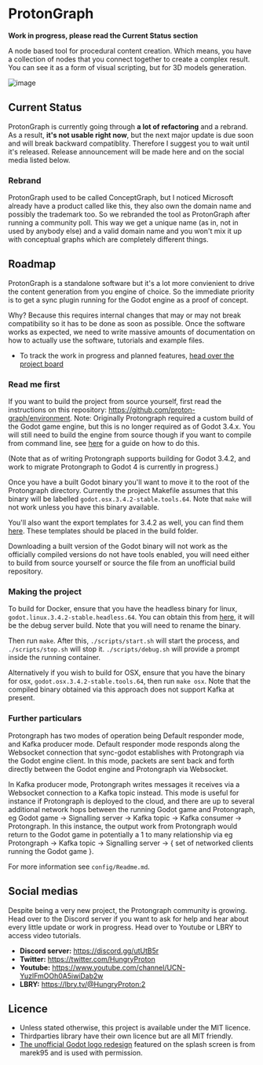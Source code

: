 # ProtonGraph

**Work in progress, please read the Current Status section**

A node based tool for procedural content creation.
Which means, you have a collection of nodes that you connect together to
create a complex result. You can see it as a form of visual scripting, but
for 3D models generation.

![image](https://user-images.githubusercontent.com/52043844/99144382-b0852400-2665-11eb-9ca1-2e8ddb34fc93.png)

## Current Status

ProtonGraph is currently going through **a lot of refactoring** and a rebrand. As a result, **it's not usable
right now**, but the next major update is due soon and will break backward compatiblity. Therefore I suggest
you to wait until it's released. 
Release announcement will be made here and on the social media listed below.

### Rebrand
ProtonGraph used to be called ConceptGraph, but I noticed Microsoft already have a product called like
this, they also own the domain name and possibly the trademark too. So we rebranded the tool as ProtonGraph
after running a community poll. This way we get a unique name (as in, not in used by anybody else) and
a valid domain name and you won't mix it up with conceptual graphs which are completely different things.


## Roadmap

ProtonGraph is a standalone software but it's a lot more convienient to drive the content generation from
you engine of choice. So the immediate priority is to get a sync plugin running for the Godot engine as 
a proof of concept. 

Why? Because this requires internal changes that may or may not break compatibility so it has to be done
as soon as possible. Once the software works as expected, we need to write massive amounts of documentation
on how to actually use the software, tutorials and example files.

+ To track the work in progress and planned features, [head over the project board](https://github.com/proton-graph/proton-graph/projects)

### Read me first

If you want to build the project from source yourself, first read the instructions on this repository: https://github.com/proton-graph/environment.  Note: Originally Protongraph required a custom build of the Godot game engine, but this is no longer required as of Godot 3.4.x.  You will still need to build the engine from source though if you want to compile from command line, see [here](https://docs.godotengine.org/en/stable/development/compiling/index.html) for a guide on how to do this.

(Note that as of writing Protongraph supports building for Godot 3.4.2, and work to migrate Protongraph to Godot 4 is currently in progress.)

Once you have a built Godot binary you'll want to move it to the root of the Protongraph directory.  Currently the project Makefile assumes that this binary will be labelled `godot.osx.3.4.2-stable.tools.64`.  Note that `make` will not work unless you have this binary available.

You'll also want the export templates for 3.4.2 as well, you can find them [here](https://downloads.tuxfamily.org/godotengine/3.4.2/).  These templates should be placed in the build folder.

Downloading a built version of the Godot binary will not work as the officially compiled versions do not have tools enabled, you will need either to build from source yourself or source the file from an unofficial build repository.

### Making the project

To build for Docker, ensure that you have the headless binary for linux, `godot.linux.3.4.2-stable.headless.64`.  You can obtain this from [here](https://downloads.tuxfamily.org/godotengine/3.4.2/), it will be the debug server build.  Note that you will need to rename the binary.

Then run `make`.  After this, `./scripts/start.sh` will start the process, and `./scripts/stop.sh` will stop it.  `./scripts/debug.sh` will provide a prompt inside the running container.

Alternatively if you wish to build for OSX, ensure that you have the binary for osx, `godot.osx.3.4.2-stable.tools.64`, then run `make osx`.  Note that the compiled binary obtained via this approach does not support Kafka at present.

### Further particulars

Protongraph has two modes of operation being Default responder mode, and Kafka producer mode.  Default responder mode responds along the Websocket connection that sync-godot establishes with Protongraph via the Godot engine client.  In this mode, packets are sent back and forth directly between the Godot engine and Protongraph via Websocket.

In Kafka producer mode, Protongraph writes messages it receives via a Websocket connection to a Kafka topic instead.  This mode is useful for instance if Protongraph is deployed to the cloud, and there are up to several additional network hops between the running Godot game and Protongraph, eg Godot game -> Signalling server -> Kafka topic -> Kafka consumer -> Protongraph.  In this instance, the output work from Protongraph would return to the Godot game in potentially a 1 to many relationship via eg Protongraph -> Kafka topic -> Signalling server -> { set of networked clients running the Godot game }.

For more information see `config/Readme.md`.

## Social medias

Despite being a very new project, the Protongraph community is growing. Head over to the Discord server if you want to ask for help
and hear about every little update or work in progress. Head over to Youtube or LBRY to access video tutorials.

+ **Discord server:** https://discord.gg/utUtB5r
+ **Twitter:** https://twitter.com/HungryProton
+ **Youtube:** https://www.youtube.com/channel/UCN-YuzlFmOOh0A5iwiDab2w
+ **LBRY:** https://lbry.tv/@HungryProton:2


## Licence
+ Unless stated otherwise, this project is available under the MIT licence.
+ Thirdparties library have their own licence but are all MIT friendly.
+ [The unofficial Godot logo redesign](https://marek95.github.io/godot.html)
featured on the splash screen is from marek95 and is used with permission.
